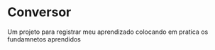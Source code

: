 # Conversor
Um projeto para registrar meu aprendizado colocando em pratica os fundamnetos aprendidos
